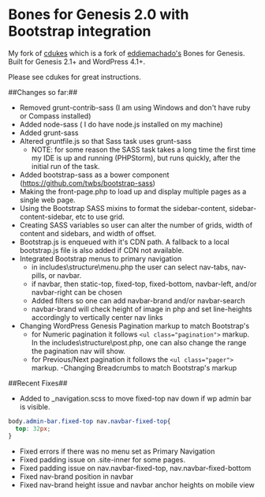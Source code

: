 Bones for Genesis 2.0 with Bootstrap integration
==============

My fork of [cdukes](https://github.com/cdukes/bones-for-genesis-2-0) which is a fork of [eddiemachado's](https://github.com/eddiemachado/bones-genesis) Bones for Genesis. Built for Genesis 2.1+ and WordPress 4.1+.


Please see cdukes for great instructions.

##Changes so far:##

- Removed grunt-contrib-sass (I am using Windows and don't have ruby or Compass installed)
- Added node-sass ( I do have node.js installed on my machine)
- Added grunt-sass
- Altered gruntfile.js so that Sass task uses grunt-sass
  - NOTE: for some reason the SASS task takes a long time the first time my IDE is up and running (PHPStorm), but runs quickly, after the initial run of the task.
- Added bootstrap-sass as a bower component (https://github.com/twbs/bootstrap-sass)
- Making the front-page.php to load up and display multiple pages as a single web page.
- Using the Bootstrap SASS mixins to format the sidebar-content, sidebar-content-sidebar, etc to use grid.
- Creating SASS variables so user can alter the number of grids, width of content and sidebars, and width of offset.
- Bootstrap.js is enqueued with it's CDN path.  A fallback to a local bootstrap.js file is also added if CDN not available.
- Integrated Bootstrap menus to primary navigation
  - in includes\structure\menu.php the user can select nav-tabs, nav-pills, or navbar.
  - if navbar, then static-top, fixed-top, fixed-bottom, navbar-left, and/or navbar-right can be chosen
  - Added filters so one can add navbar-brand and/or navbar-search
  - navbar-brand will check height of image in php and set line-heights accordingly to vertically center nav links
- Changing WordPress Genesis Pagination markup to match Bootstrap's
  - for Numeric pagination it follows `<ul class="pagination">` markup. In the includes\structure\post.php, one can also change the range the pagination nav will show.
  - for Previous/Next pagination it follows the `<ul class="pager">` markup.
-Changing Breadcrumbs to match Bootstrap's markup


##Recent Fixes##

- Added to _navigation.scss to move fixed-top nav down if wp admin bar is visible.
```css
body.admin-bar.fixed-top nav.navbar-fixed-top{
  top: 32px;
}
```
- Fixed errors if there was no menu set as Primary Navigation
- Fixed padding issue on .site-inner for some pages.
- Fixed padding issue on nav.navbar-fixed-top, nav.navbar-fixed-bottom
- Fixed nav-brand position in navbar
- Fixed nav-brand height issue and navbar anchor heights on mobile view



